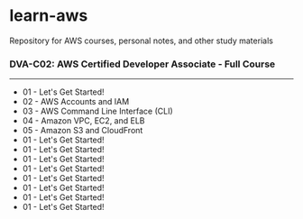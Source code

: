 # learn-aws
Repository for AWS courses, personal notes, and other study materials

### DVA-C02: AWS Certified Developer Associate - Full Course
------

- 01 - Let's Get Started!
- 02 - AWS Accounts and IAM
- 03 - AWS Command Line Interface (CLI)
- 04 - Amazon VPC, EC2, and ELB
- 05 - Amazon S3 and CloudFront
- 01 - Let's Get Started!
- 01 - Let's Get Started!
- 01 - Let's Get Started!
- 01 - Let's Get Started!
- 01 - Let's Get Started!
- 01 - Let's Get Started!
- 01 - Let's Get Started!
- 01 - Let's Get Started!
